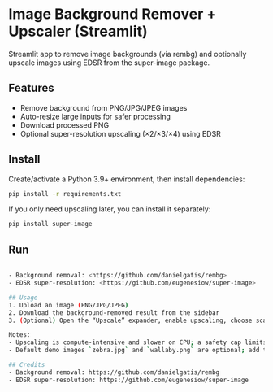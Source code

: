 # Image Background Remover + Upscaler (Streamlit)

Streamlit app to remove image backgrounds (via rembg) and optionally upscale images using EDSR from the super-image package.

## Features

- Remove background from PNG/JPG/JPEG images
- Auto-resize large inputs for safer processing
- Download processed PNG
- Optional super-resolution upscaling (×2/×3/×4) using EDSR

## Install

Create/activate a Python 3.9+ environment, then install dependencies:

```bash
pip install -r requirements.txt
```


If you only need upscaling later, you can install it separately:

```bash
pip install super-image
```


## Run

```bash

- Background removal: <https://github.com/danielgatis/rembg>
- EDSR super-resolution: <https://github.com/eugenesiow/super-image>

## Usage
1. Upload an image (PNG/JPG/JPEG)
2. Download the background-removed result from the sidebar
3. (Optional) Open the “Upscale” expander, enable upscaling, choose scale and source (Fixed or Original), then download the upscaled output

Notes:
- Upscaling is compute-intensive and slower on CPU; a safety cap limits extremely large outputs
- Default demo images `zebra.jpg` and `wallaby.png` are optional; add them next to the script if desired

## Credits
- Background removal: https://github.com/danielgatis/rembg
- EDSR super-resolution: https://github.com/eugenesiow/super-image